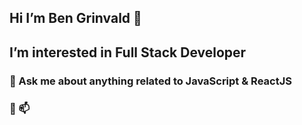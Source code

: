 ##                 Hi I’m Ben Grinvald 👋
##           I’m interested in Full Stack Developer
###  💬 Ask me about anything related to JavaScript & ReactJS
###                   💞️ 📫 
	 
  
<!---
Ben is a ✨ special ✨ repository because its `README.md` (this file) appears on your GitHub profile.
You can click the Preview link to take a look at your changes.
--->
